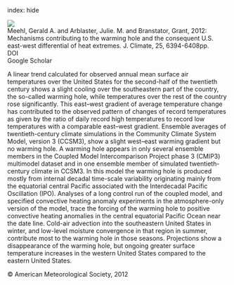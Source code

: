 index: hide

<div class="Citation">
    <div class="Citation-thumb CitationThumb-linked"  data-href="https://doi.org/10.1175/jcli-d-11-00655.1">
      <img src="https://static.claimspace.cloud/climate-study-static/refs/thumbs/11/Meehl_et_al_2012a-thumb.png" />
    </div>

  <div class="Citation-body">
    <div class="Citation-text">Meehl, Gerald A. and Arblaster, Julie. M. and Branstator, Grant, 2012: Mechanisms contributing to the warming hole and the consequent U.S. east-west differential of heat extremes. <span class="Article-journal">J. Climate, </span><span class="Article-volume">25, </span>6394-6408pp.</div>
    <div class="Citation-links">
      <div class="CitationLink" data-href="https://doi.org/10.1175/jcli-d-11-00655.1">
        <div class="CitationLink-icon CitationLink-Doi"></div>
        <div class="CitationLink-text">DOI</div>
      </div>
      <div class="CitationLink" data-href="https://scholar.google.com/scholar?q=10.1175/jcli-d-11-00655.1">
        <div class="CitationLink-icon CitationLink-Scholar"></div>
        <div class="CitationLink-text">Google Scholar</div>
      </div>
    </div>
  </div>
</div>

A linear trend calculated for observed annual mean surface air temperatures over the United States for the second-half of the twentieth century shows a slight cooling over the southeastern part of the country, the so-called warming hole, while temperatures over the rest of the country rose significantly. This east–west gradient of average temperature change has contributed to the observed pattern of changes of record temperatures as given by the ratio of daily record high temperatures to record low temperatures with a comparable east–west gradient. Ensemble averages of twentieth-century climate simulations in the Community Climate System Model, version 3 (CCSM3), show a slight west–east warming gradient but no warming hole. A warming hole appears in only several ensemble members in the Coupled Model Intercomparison Project phase 3 (CMIP3) multimodel dataset and in one ensemble member of simulated twentieth-century climate in CCSM3. In this model the warming hole is produced mostly from internal decadal time-scale variability originating mainly from the equatorial central Pacific associated with the Interdecadal Pacific Oscillation (IPO). Analyses of a long control run of the coupled model, and specified convective heating anomaly experiments in the atmosphere-only version of the model, trace the forcing of the warming hole to positive convective heating anomalies in the central equatorial Pacific Ocean near the date line. Cold-air advection into the southeastern United States in winter, and low-level moisture convergence in that region in summer, contribute most to the warming hole in those seasons. Projections show a disappearance of the warming hole, but ongoing greater surface temperature increases in the western United States compared to the eastern United States.

<div class="Citation-copy">
&copy; American Meteorological Society, 2012
</div>